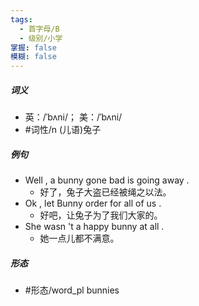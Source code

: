 ```yaml
---
tags:
  - 首字母/B
  - 级别/小学
掌握: false
模糊: false
---
```

##### 词义
- 英：/ˈbʌni/； 美：/ˈbʌni/
- #词性/n  (儿语)兔子
##### 例句
- Well , a bunny gone bad is going away .
	- 好了，兔子大盗已经被绳之以法。
- Ok , let Bunny order for all of us .
	- 好吧，让兔子为了我们大家的。
- She wasn 't a happy bunny at all .
	- 她一点儿都不满意。
##### 形态
- #形态/word_pl bunnies
